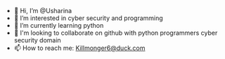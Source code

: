 - 👋 Hi, I’m @Usharina
- 👀 I’m interested in cyber security and programming
- 🌱 I’m currently learning python
- 💞️ I'm looking to collaborate on github with python programmers cyber security domain
- 📫 How to reach me: Killmonger6@duck.com
